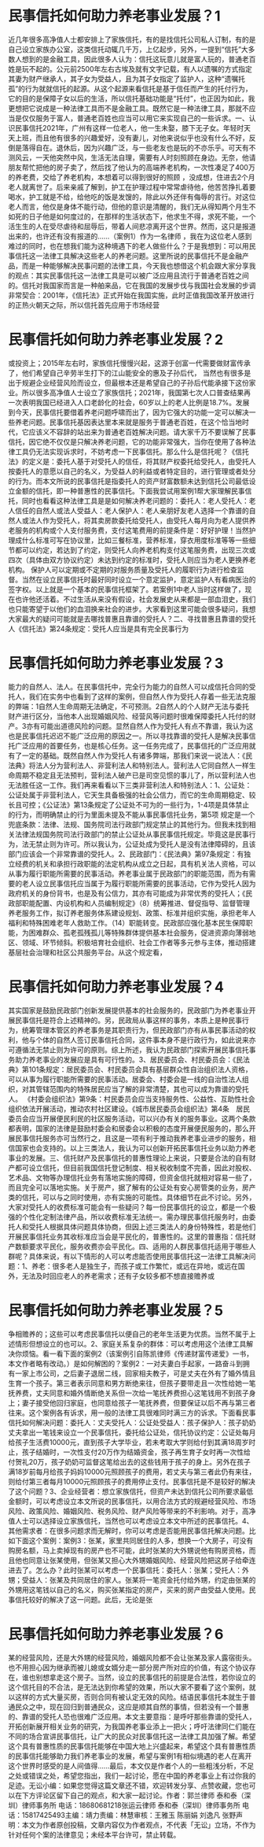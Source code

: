# 民事信托如何助力养老事业发展？1

近几年很多高净值人士都安排上了家族信托，有的是找信托公司私人订制，有的是自己设立家族办公室，这类信托动辄几千万，上亿起步，另外，一提到“信托”大多数人想到的是金融工具，因此很多人认为：信托这玩意儿就是富人玩的，普通老百姓是玩不起的。公元前2500年左右古埃及就有文字记载，有人以遗嘱的方式指定其妻为财产继承人，其子女为受益人，且为其子女指定了监护人，这种“遗嘱托孤”的行为就就信托的起源。从这个起源来看信托是基于信任而产生的托付行为，它的目的是保障子女以后的生活，所以信托基础功能是“托付”，也正因为如此，我更想把它说成是一种法律工具而不是金融工具。既然它是一种法律工具，那就不应当是仅仅服务于富人，普通老百姓也应当可以用它来实现自己的一些诉求。一、认识民事信托2021年，广州有这样一位老人，他一生未娶，膝下无子女。年轻时天天上班，而且他有很多的兴趣爱好，没有妻儿，对他来说似乎也没有什么不好，反倒是落得自在。退休后，因为兴趣广泛，与一些老友也是玩的不亦乐乎。可天有不测风云，一天他突然中风，生活无法自理，需要有人时刻照顾在身边。无奈，他请朋友帮忙把他的房子卖了，然后找了他认为的高端养老机构，一次性凑足了400万的养老费，交给了养老机构，本想着可以得到很好的照顾 ，没成想，住进去2个月老人就离世了。后来亲戚了解到，护工在护理过程中常常虐待他，他苦苦挣扎着要喝水，护工就是不给，给他吃的饭是发馊的，除此以外还伴有侮辱的言行。对这位老人而言，他仅是身体不能行动，但他的意识是清醒的，我们无从得知两个月生不如死的日子他是如何度过的，在那样的生活状态下，他求生不得，求死不能，一个活生生的人在受尽虐待和屈辱后，带着人间悲凉离开这个世界。然而，这只是报道出来的，也许还有没有报道的……（案例1）作为一名律师 ，我在为这位老人感到难过的同时，也在想我们能为这种境遇下的老人做些什么？于是我想到：可以用民事信托这一法律工具解决这些老人的养老问题。这里所说的民事信托不是金融产品，而是一种能够解决民事问题的法律工具，今天我也想借这个机会跟大家分享我的观点：其实民事信托这一法律工具是可以被广泛应用且流行于普通老百姓之间的。信托对我国家而言是一种舶来品，它在我国的发展步伐与我国社会发展的步调非常契合：2001年，《信托法》正式开始在我国实施，此时正值我国改革开放进行的正热火朝天之际，所以信托首先应用于市场经营

# 民事信托如何助力养老事业发展？2

或投资上；2015年左右时，家族信托慢慢兴起，这源于创富一代需要做财富传承了，他们希望自己辛劳半生打下的江山能安全的惠及子孙后代， 当然也有很多是出于规避企业经营风险而设立，但最根本还是希望自己的子孙后代能承接下这份家业。所以很多高净值人士设立了家族信托；2021年，我国第七次人口普查结果再一次表明我国已经进入人口老龄化的社会，60岁以上的老人比例是18.7%。发展到今天，民事信托要借着养老问题呼啸而出了，因为它强大的功能一定可以解决一些养老问题。民事信托基因表达里本来就是服务于普通老百姓，在这个恰当地时代，它应该义不容辞的站出来为普通老百姓解决问题。请大家千万不要误解了民事信托，因它绝不仅仅是只解决养老问题，它的功能非常强大，当你在使用了各种法律工具仍无法实现诉求时，不妨考虑一下民事信托。那么什么是信托呢？《信托法》的定义是：委托人基于对受托人的信任，将其财产权委托给受托人，由受托人按委托人的意愿以自己的名义，为受益人的利益或者特定目的，进行管理或者处分的行为。而本文所说的民事信托是指委托人的资产财富数额未达到信托公司最低设立金额的信托，即一种普惠性的民事信托。下面我尝试用案例1帮大家理解民事信托，同时也看看这种法律工具是是如何解决养老问题的：委托人：老人受托人：老人信任的自然人或法人受益人：老人保护人：老人亲朋好友老人选择一个靠谱的自然人或法人作为受托人，将其卖房款委托给受托人，由受托人每月向为老人提供养老服务的机构或个人支付服务费，支付这笔费用的前提条件是：好好护理！当然护理成什么标准可写在协议里，比如三餐标准，营养标准，穿衣用度标准等等一些细节都可以约定，若达到了约定，则受托人向养老机构支付这笔服务费，出现三次或四次（具体由双方协议约定）未达到约定的标准时，受托人则应当为老人更换养老机构。 保护人可以定期或不定期的对服务质量及受托人的履职行为进行检查监督。当然在设立民事信托时最好同时设立一个意定监护，意定监护人有看病医治的签字权。以上就是一个基本的民事信托框架了。若案例1中老人当时这样做了，现在也许他还活着。不过生活从来没有假设，社会发展史从来都是一部血泪史，我们也只能寄望于以他们的血泪换来社会的进步。大家看到这里可能会很多疑问，我想大家最大的疑问可能就是去哪找普惠且靠谱的受托人？二、寻找普惠且靠谱的受托人《信托法》第24条规定：受托人应当是具有完全民事行为

# 民事信托如何助力养老事业发展？3

能力的自然人、法人。在民事信托中，完全行为能力的自然人可以成信托合同的受托人，我们在实务中也看到了这样的案例，但自然人作为受托人存着一些无法克服的弊端：1自然人生命周期无法确定，不可预测。2自然人的个人财产无法与委托财产进行区分，当他本人出现婚姻风险、经营风等问题时很难保障委托人托付的财产。3亦有可能出道德风险的问题。显然自然人作为受托人有点不靠谱，我认为这也是民事信托迟迟不能广泛应用的原因之一。所以寻找靠谱的受托人是解决民事信托广泛应用的首要任务，也是核心任务。这一任务完成了，民事信托的广泛应用就有了一定的基础。既然自然人作为受托人有诸多弊端，那我们来说一说法人：《民法典》将法人分为营利法人、非营利法人和特别法人。营利法人它同自然人一样生命周期不稳定且无法预判，营利法人破产已是司空见惯的事儿了，所以营利法人也无法胜任这一工作。我们再来看看以下三类非营利法人和特别法人：1、公证处：公证处属于非营利法人，它天生具备极强的社会公信力，而它的生命周期稳定、较长且可控；《公证法》第13条规定了公证处不可为的一些行为，1-4项是具体禁止的行为，而明确禁止的行为里面未提及不能从事民事信托业务，第5项 规定是一个兜底条款：法律、法规、国务院司法行政部门规定禁止的其他行为。但我未找到相关法律法规国务院司法行政部门的禁止公证处从事民事信托规定。毕竟这是民事行为，法无禁止则为许可。所以我认为，公证处成为受托人是没有法律障碍的，且该部门应该会一个非常靠谱的受托人。2、民政部门：《民法典》第97条规定：有独立经费的机关和承担行政职能的法定机构从成立之日起，具有机关法人资格，可以从事为履行职能所需要的民事活动。养老事业属于民政部门的职能范围，而为有需要的老人设立民事信托应当属于为履行职能所需要的民事活动，它作为受托人因为政府机关的身份背书，也是及有公信力，其亦有可能成为非常优秀的受托人；《民政部职能配置、内设机构和人员编制规定》（8）统筹推进、督促指导、监督管理养老服务工作，拟订养老服务体系建设规划、政策、标准并组织实施，承担老年人福利和特殊困难老年人救助工作。（14）职能转变。民政部应强化基本民生保障职能，为困难群众、孤老孤残孤儿等特殊群体提供基本社会服务，促进资源向薄弱地区、领域、环节倾斜。积极培育社会组织、社会工作者等多元参与主体，推动搭建基层社会治理和社区公共服务平台。从这个规定看，

# 民事信托如何助力养老事业发展？4

其实国家是鼓励民政部门创新发展提供基本的社会服务的，民政部门为养老事业开展民事信托是符合上述精神的。另，民政局从事这样的事务，本质上是种民事行为，统筹管理本管区的养老事务是其职责行为，但民政部门亦有从事民事活动的权利，他与个体的自然人签订民事信托合同，这件事本身不是行政行为，如此说来亦可遵循法无禁止则为许可的原则。综上所述，我认为民政部门探索开展民事信托事务助力养老事业的发展应是具有可行性的。3、居民委员会、村民委员会：《民法典》第101条规定：居民委员会、村民委员会具有基层群众性自治组织法人资格，可以从事为履行职能所需要的民事活动。居委会、村委会是一线的自治性法人组织，对其管辖范围内的特殊居民应当了解的非常清楚，其也可以成为靠谱的受托人。 《村委会组织法》第9条：村民委员会应当支持服务性、公益性、互助性社会组织依法开展活动，推动农村社区建设。《城市居民委员会组织法》第4条　居民委员会应当开展便民利民的社区服务活动，可以兴办有关的服务事业。这两个条款都表明，国家的法律是鼓励村委会和居委会以积极的态度开展便民服务的，那么开展民事信托服务亦可当然行之，且这是一项有利于推动我养老事业进步的服务，相信国家也会支持的。以上三类法人，我认为可以创新开拓民事信托业务以助力养老事业的发展。三、信托财产及民事信托的普惠性理论上来说，只要是合法的自有财产都可设立信托，但目前我国信托登记制度、相关税收制度不完善，因此对股权、艺术品、文物等办理信托业务有落地实施的障碍，但资金信托就相对容易一些了，而且完全可以落地实施。关于房产，据了解有的公证处有安心房管类的业务，房产类的信托，可以与之同时使用，亦有实施的可能性。具体细节在此不讨论。另外，大家对受托人的收费标准可能会有一些疑问？每一份民事信托的设立，都是一个极强的个性化定制法律产品，所以收费标准无法统一。需办理民事信托服务时，由委托人和受托人根据具体问题具体协商，但因上述三类法人的身份特殊性，若是他们开展民事信托业务其收标准应当会是平民化的，普惠性的。这里的普惠指：信托财产数额要求平民化，服务收费亦会平民化。四、适用的人群民事信托适用于哪些人群呢？具体来说，有以下情形的人可以考虑能否使用民事信托这一法律工具解决问题：1、养老：很多老人是独生子，而孩子或工作繁忙，或远在异地，或远在国外，无法及时回应老人的养老需求；还有子女较多都不想直接赡养或

# 民事信托如何助力养老事业发展？5

争相赡养的；这些可以考虑民事信托以便自己的老年生活更为优质。当然不属于上述情形但想设立的也可以。2、家庭关系复杂的群体：可以考虑用这个法律工具解决你烦恼。看一看下面的案例2（该案例引自陈凯律师《传递财富传递爱》一书，本文作者略有改动。）是如何解困的？案例2：一对夫妻白手起家，一路奋斗到拥有一家上市公司，之后妻子退居二线，回家相夫教子，可是丈夫在外有了婚外情且生育一个孩子。第三者表示同意和男方断绝来往，但孩子要带走且一次性给她一笔抚养费，丈夫同意和婚外情断绝关系但一次给一笔抚养费担心这笔钱用不到孩子身上；妻子接受他回归家庭，也同意给孩子一笔抚养费，但要保证以后不再与第三者往来。这个案例各有诉求，用一般的法律工具很难同时满三方的诉求。下面看民事信托如何解决问题：委托人：丈夫受托人：公证处受益人：孩子保护人：孩子奶奶丈夫拿出一笔钱来设立一个民事信托，委托给公证处，信托协议约定：公证处每月给孩子生活费10000元，直到孩子大学毕业，若未考取大学则给付到其满18周岁时止，孩子结婚时，一次性支付20万作为结婚资金，孩子再生育子女时再一次性给付贺礼20万，孩子奶奶可监督这笔给出去的这些钱用于孩子的身上。另外在孩子满18岁前每月给孩子妈妈10000元照顾孩子的费用，若丈夫与第三者此仍有来往，则给付第三者每月10000元照顾孩子的费用停止支付。民事信托是不是较好的解决了这个问题？3、企业经营者：想立家族信托，但资产未达到信托公司所要求最低金额时，可以考虑设立本文所说的民事信托，以用合法方式的规避经营风险、市场风险、政策风险、婚姻风险、税务风险、财产风险等带来的不利影响。对于，高净值人士可以选择设立家族信托，当然也可以考虑设立本文中所述的民事信托。4、其他需求者：在很多问题求而无解时，你可以考虑是否能用民事信托解决问题。比如下面这个案例：案例3：张某，家里共同居住的人多，想换一个大房子，可没有购房名额，马上卖掉现有的房产也不可能，此时张某的大外甥说他有购房资格，而且他也同意让张某使用，但张某又担心大外甥婚姻风险、经营风险把这房子给牵连进去了。怎么办？此时张某可以考虑一个民事信托：委托人：张某；受托人：外甥；受益人：张某及共同居住的家人。张某将一笔资金托付给外甥，约定由张某的外甥用这笔钱以自己的名义，购买张某指定的房产，买来的房产由受益人使用。民事信托较好的解决了这一问题。此后，无论是张

# 民事信托如何助力养老事业发展？6

某的经营风险，还是大外甥的经营风险，婚姻风险都不会让张某及家人露宿街头。也不用担心因为继承而被儿媳或女婿分走一部分房产所对应的价值，有这个协议存在，谁也别想拿走这个房子。当然，设立的民事信托的前提是合法性，若你设立的这个信托目的不合法，是无法达到你希望的效果，所以大家不要看了这个案例，就以这样的方式大量买房，否则合同有被认定无效的风险。结语民事信托本就生于普通民众之中，现在回归到普通民众，这应是顺其自然的事情，但若没有一个普惠的、靠谱的受托人恐也很难广泛应用。本文主要意指：是呼吁那些靠谱的受托人，开拓创新展开相关业务的研究，为我国养老事业添上一把火；呼吁法律同仁们能在不同的场合宣讲民事信托，让广大的民众对民事信托这一法律工具加强了解。希望这个具有普惠性质的民事信托能够在中国大地上兴盛起来，希望这个具有普惠性质的民事信托能够助力我们养老事业的发展，希望与案例1有相似境遇的老人在离开这个世界时感受的是人间值得……最后，本文仅是作者个人的一些粗浅分析，不足之处或错误之处，希望您指出，我们一起讨论，愿在中国的养老事业上有过你我的足迹。无讼小编：如果您觉得这篇文章还不错，欢迎转发分享、点赞收藏，您也可以在下方评论区留下自己的观点，和大家一起讨论。作者：郭兰律师 泰和泰（深圳）律师事务所 电话：18680681218张运云律师 泰和泰（深圳）律师事务所 电话：15817425493主编：靖力责编：林慧审核：王雅玉 陈丽娟 刘逸凡 张野声明：本文为作者原创投稿，文章内容仅为作者观点，不代表「无讼」立场，不作为针对任何个案的法律意见；未经本平台许可，禁止转载。

